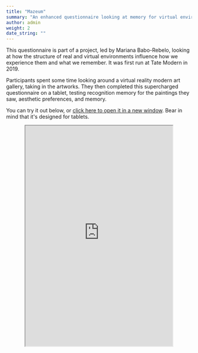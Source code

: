 ```yaml
---
title: "Mazeum"
summary: "An enhanced questionnaire looking at memory for virtual environments"
author: admin
weight: 2
date_string: ""
---
```


This questionnaire is part of a project,
led by Mariana Babo-Rebelo,
looking at how the structure of real and virtual environments
influence how we experience them and what we remember.
It was first run at Tate Modern in 2019.

Participants spent some time looking around a virtual reality modern art gallery,
taking in the artworks.
They then completed this supercharged questionnaire on a tablet,
testing recognition memory for the paintings they saw,
aesthetic preferences,
and memory.

You can try it out below,
or
<a target="_blank"
   href="http://eointravers.com/web/portfolio/mazeum/index.html">
    click here to open it in a new window</a>.
Bear in mind that it's designed for tablets.

<style>
iframe, .btn {
    margin-left: auto;
    margin-right: auto;
}
iframe {
    display: block;
}
.featured-image{
    border: solid black;
    border-radius: 10px;
}
</style>

<iframe width=400 height=600
    src="http://eointravers.com/web/portfolio/mazeum/index.html"/>
